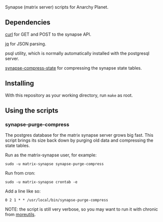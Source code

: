 Synapse (matrix server) scripts for Anarchy Planet.

## Dependencies

[curl](https://curl.se/) for GET and POST to the synapse API.

[jq](https://stedolan.github.io/jq/) for JSON parsing.

psql utility, which is normally automatically installed with the
postgresql server.

[synapse-compress-state](https://github.com/matrix-org/rust-synapse-compress-state)
for compressing the synapse state tables.

## Installing

With this repository as your working directory, run `make` as root.

## Using the scripts

### synapse-purge-compress

The postgres database for the matrix synapse server grows big fast.
This script brings its size back down by purging old data and
compressing the state tables.

Run as the matrix-synapse user, for example:

    sudo -u matrix-synapse synapse-purge-compress

Run from cron:

    sudo -u matrix-synapse crontab -e

Add a line like so:

    0 2 1 * * /usr/local/bin/synapse-purge-compress

NOTE: the script is still very verbose, so you may want to run it
with chronic from [moreutils](https://www.putorius.net/moreutils.html).
